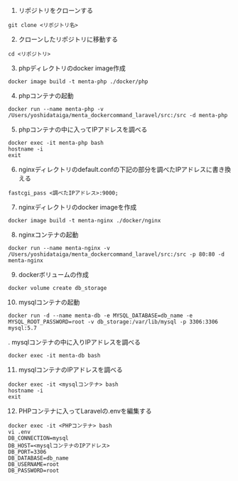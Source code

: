 1. リポジトリをクローンする
```
git clone <リポジトリ名>
```

2. クローンしたリポジトリに移動する
```
cd <リポジトリ>
```

3. phpディレクトリのdocker image作成
```
docker image build -t menta-php ./docker/php
```

4. phpコンテナの起動
```
docker run --name menta-php -v /Users/yoshidataiga/menta_dockercommand_laravel/src:/src -d menta-php
```

5. phpコンテナの中に入ってIPアドレスを調べる
```
docker exec -it menta-php bash
hostname -i
exit
```

6. nginxディレクトリのdefault.confの下記の部分を調べたIPアドレスに書き換える
```
fastcgi_pass <調べたIPアドレス>:9000;
```

7. nginxディレクトリのdocker imageを作成
```
docker image build -t menta-nginx ./docker/nginx
```

8. nginxコンテナの起動  
```
docker run --name menta-nginx -v /Users/yoshidataiga/menta_dockercommand_laravel/src:/src -p 80:80 -d menta-nginx
```

9. dockerボリュームの作成
```
docker volume create db_storage
```

10. mysqlコンテナの起動  
```
docker run -d --name menta-db -e MYSQL_DATABASE=db_name -e MYSQL_ROOT_PASSWORD=root -v db_storage:/var/lib/mysql -p 3306:3306 mysql:5.7 
```

. mysqlコンテナの中に入りIPアドレスを調べる
```
docker exec -it menta-db bash
```

11. mysqlコンテナのIPアドレスを調べる
```
docker exec -it <mysqlコンテナ> bash
hostname -i 
exit
```

12. PHPコンテナに入ってLaravelの.envを編集する
```
docker exec -it <PHPコンテナ> bash
vi .env
DB_CONNECTION=mysql  
DB_HOST=<mysqlコンテナのIPアドレス>  
DB_PORT=3306  
DB_DATABASE=db_name  
DB_USERNAME=root  
DB_PASSWORD=root
```  



